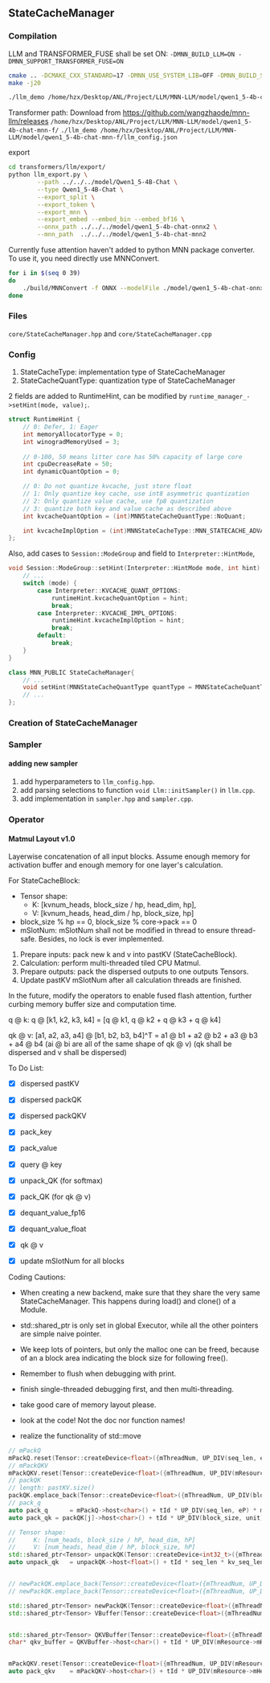 ## StateCacheManager

### Compilation

LLM and TRANSFORMER_FUSE shall be set ON: `-DMNN_BUILD_LLM=ON -DMNN_SUPPORT_TRANSFORMER_FUSE=ON`

```bash
cmake .. -DCMAKE_CXX_STANDARD=17 -DMNN_USE_SYSTEM_LIB=OFF -DMNN_BUILD_SHARED_LIBS=ON -DMNN_BUILD_TRAIN=ON -DMNN_BUILD_QUANTOOLS=ON -DMNN_EVALUATION=ON -DMNN_BUILD_CONVERTER=ON -DMNN_PORTABLE_BUILD=ON -DTFMODEL_OPTIMIZE=ON -DMNN_LOW_MEMORY=ON -DMNN_BUILD_LLM=ON -DMNN_SUPPORT_TRANSFORMER_FUSE=ON -DMNN_BUILD_TEST=ON
make -j20

./llm_demo /home/hzx/Desktop/ANL/Project/LLM/MNN-LLM/model/qwen1_5-4b-chat-mnn-f/llm_config.json
```

Transformer path: 
Download from https://github.com/wangzhaode/mnn-llm/releases
`/home/hzx/Desktop/ANL/Project/LLM/MNN-LLM/model/qwen1_5-4b-chat-mnn-f/`
`./llm_demo /home/hzx/Desktop/ANL/Project/LLM/MNN-LLM/model/qwen1_5-4b-chat-mnn-f/llm_config.json`

export
```bash
cd transformers/llm/export/
python llm_export.py \
        --path ../../../model/Qwen1_5-4B-Chat \
        --type Qwen1_5-4B-Chat \
        --export_split \
        --export_token \
        --export_mnn \
        --export_embed --embed_bin --embed_bf16 \
        --onnx_path ../../../model/qwen1_5-4b-chat-onnx2 \
        --mnn_path  ../../../model/qwen1_5-4b-chat-mnn2
```

Currently fuse attention haven't added to python MNN package converter. To use it, you need directly use MNNConvert.
```bash
for i in $(seq 0 39)
do
    ./build/MNNConvert -f ONNX --modelFile ./model/qwen1_5-4b-chat-onnx/block_${i}.onnx --MNNModel ./model/qwen1_5-4b-chat-mnn-f/block_${i}.mnn --weightQuantBits 4 --weightQuantAsymmetric --transformerFuse
done
```


### Files

`core/StateCacheManager.hpp` and `core/StateCacheManager.cpp`

### Config

1. StateCacheType: implementation type of StateCacheManager
2. StateCacheQuantType: quantization type of StateCacheManager

2 fields are added to RuntimeHint, can be modified by `runtime_manager_->setHint(mode, value);`.
```cpp
struct RuntimeHint {
    // 0: Defer, 1: Eager
    int memoryAllocatorType = 0;
    int winogradMemoryUsed = 3;
    
    // 0-100, 50 means litter core has 50% capacity of large core
    int cpuDecreaseRate = 50;
    int dynamicQuantOption = 0;

    // 0: Do not quantize kvcache, just store float
    // 1: Only quantize key cache, use int8 asymmetric quantization 
    // 2: Only quantize value cache, use fp8 quantization
    // 3: quantize both key and value cache as described above
    int kvcacheQuantOption = (int)MNNStateCacheQuantType::NoQuant;

    int kvcacheImplOption = (int)MNNStateCacheType::MNN_STATECACHE_ADVANCED;
};
```

Also, add cases to `Session::ModeGroup` and field to  `Interpreter::HintMode`,
```cpp
void Session::ModeGroup::setHint(Interpreter::HintMode mode, int hint) {
    // ...
    switch (mode) {
        case Interpreter::KVCACHE_QUANT_OPTIONS:
            runtimeHint.kvcacheQuantOption = hint;
            break;
        case Interpreter::KVCACHE_IMPL_OPTIONS:
            runtimeHint.kvcacheImplOption = hint;
            break;
        default:
            break;
    }
}
```

```Cpp
class MNN_PUBLIC StateCacheManager{
    // ...
    void setHint(MNNStateCacheQuantType quantType = MNNStateCacheQuantType::NoQuant, MNNStateCacheType type = MNNStateCacheType::MNN_STATECACHE_ADVANCED);
    // ...
};
```

### Creation of StateCacheManager



### Sampler

#### adding new sampler
1. add hyperparameters to `llm_config.hpp`.
2. add parsing selections to function `void Llm::initSampler()` in `llm.cpp`.
3. add implementation in `sampler.hpp` and `sampler.cpp`.

### Operator

#### Matmul Layout v1.0

Layerwise concatenation of all input blocks. Assume enough memory for activation buffer and enough memory for one layer's calculation.

For StateCacheBlock:
- Tensor shape: 
  - K: [kvnum_heads, block_size / hp, head_dim, hp], 
  - V: [kvnum_heads, head_dim / hp, block_size, hp]
-  block_size % hp == 0, block_size % core->pack == 0 
- mSlotNum: mSlotNum shall not be modified in thread to ensure thread-safe. Besides, no lock is ever implemented.


1. Prepare inputs: pack new k and v into pastKV (StateCacheBlock).
2. Calculation: perform multi-threaded tiled CPU Matmul.
3. Prepare outputs: pack the dispersed outputs to one outputs Tensors.
4. Update pastKV mSlotNum after all calculation threads are finished.


In the future, modify the operators to enable fused flash attention, further curbing memory buffer size and computation time.

q @ k: q @ [k1, k2, k3, k4] = [q @ k1, q @ k2 + q @ k3 + q @ k4]

qk @ v: [a1, a2, a3, a4] @ [b1, b2, b3, b4]^T = a1 @ b1 + a2 @ b2 + a3 @ b3 + a4 @ b4
(ai @ bi are all of the same shape of qk @ v)
(qk shall be dispersed and v shall be dispersed)


To Do List:
- [x] dispersed pastKV
- [x] dispersed packQK
- [x] dispersed packQKV
- [x] pack_key
- [x] pack_value
- [x] query @ key
- [x] unpack_QK (for softmax)
- [x] pack_QK (for qk @ v)
- [x] dequant_value_fp16
- [x] dequant_value_float
- [x] qk @ v
- [x] update mSlotNum for all blocks


Coding Cautions:

- When creating a new backend, make sure that they share the very same StateCacheManager. This happens during load() and clone() of a Module.

- std::shared_ptr<StateCacheManager> is only set in global Executor, while all the other pointers are simple naive pointer.

- We keep lots of pointers, but only the malloc one can be freed, because of an a block area indicating the block size for following free().

- Remember to flush when debugging with print.

- finish single-threaded debugging first, and then multi-threading.

- take good care of memory layout please.

- look at the code! Not the doc nor function names!

- realize the functionality of std::move



```cpp
// mPackQ
mPackQ.reset(Tensor::createDevice<float>({mThreadNum, UP_DIV(seq_len, eP), mResource->mHeadDim, eP}));
// mPackQKV
mPackQKV.reset(Tensor::createDevice<float>({mThreadNum, UP_DIV(mResource->mHeadDim, unit), seq_len, unit}));
// packQK
// length: pastKV.size()
packQK.emplace_back(Tensor::createDevice<float>({mThreadNum, UP_DIV(block_size, unit), seq_len, unit}));
// pack_q
auto pack_q      = mPackQ->host<char>() + tId * UP_DIV(seq_len, eP) * mResource->mHeadDim * eP * bytes;
auto pack_qk = packQK[j]->host<char>() + tId * UP_DIV(block_size, unit) * seq_len * unit * bytes;

// Tensor shape: 
//     K: [num_heads, block_size / hP, head_dim, hP]
//     V: [num_heads, head_dim / hP, block_size, hP]
std::shared_ptr<Tensor> unpackQK(Tensor::createDevice<int32_t>({mThreadNum, seq_len, kv_seq_len}));
auto unpack_qk   = unpackQK->host<float>() + tId * seq_len * kv_seq_len;


// newPackQK.emplace_back(Tensor::createDevice<float>({mThreadNum, UP_DIV(seq_len, eP), block_size, eP}));
// newPackQK.emplace_back(Tensor::createDevice<float>({mThreadNum, UP_DIV(seq_len, eP), last_block_slot_num, eP}));

std::shared_ptr<Tensor> newPackQK(Tensor::createDevice<float>({mThreadNum, UP_DIV(seq_len, eP), kv_seq_len, eP}));
std::shared_ptr<Tensor> VBuffer(Tensor::createDevice<float>({mThreadNum, UP_DIV(mResource->mHeadDim, hP), kv_seq_len, hP}));


std::shared_ptr<Tensor> QKVBuffer(Tensor::createDevice<float>({mThreadNum, UP_DIV(mResource->mHeadDim, unit), seq_len, unit}));
char* qkv_buffer = QKVBuffer->host<char>() + tId * UP_DIV(mResource->mHeadDim, unit) * seq_len * unit * bytes;


mPackQKV.reset(Tensor::createDevice<float>({mThreadNum, UP_DIV(mResource->mHeadDim, unit), seq_len, unit}));
auto pack_qkv    = mPackQKV->host<char>() + tId * UP_DIV(mResource->mHeadDim, unit) * seq_len * unit * bytes;
```
